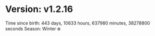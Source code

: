 # Version: v1.2.16
Time since birth: 443 days, 10633 hours, 637980 minutes, 38278800 seconds
Season: Winter ❄️
